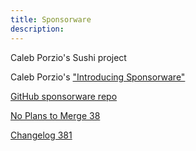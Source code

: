 ```yaml
---
title: Sponsorware
description:
---
```


Caleb Porzio's Sushi project

Caleb Porzio's ["Introducing Sponsorware"](https://calebporzio.com/sponsorware)

[GitHub sponsorware repo](https://github.com/sponsorware/docs)

[No Plans to Merge 38](https://noplanstomerge.simplecast.com/episodes/funding-opensource-software-aka-sponsorware)

[Changelog 381](https://changelog.com/podcast/381)
